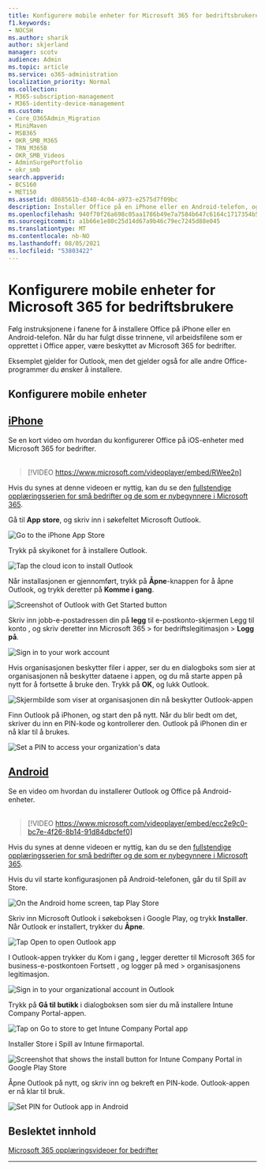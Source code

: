 ```yaml
---
title: Konfigurere mobile enheter for Microsoft 365 for bedriftsbrukere
f1.keywords:
- NOCSH
ms.author: sharik
author: skjerland
manager: scotv
audience: Admin
ms.topic: article
ms.service: o365-administration
localization_priority: Normal
ms.collection:
- M365-subscription-management
- M365-identity-device-management
ms.custom:
- Core_O365Admin_Migration
- MiniMaven
- MSB365
- OKR_SMB_M365
- TRN_M365B
- OKR_SMB_Videos
- AdminSurgePortfolio
- okr_smb
search.appverid:
- BCS160
- MET150
ms.assetid: d868561b-d340-4c04-a973-e2575d7f09bc
description: Installer Office på en iPhone eller en Android-telefon, og arbeidsfilene i Office-apper vil være beskyttet av Microsoft 365 for bedrifter.
ms.openlocfilehash: 940f70f26a698c05aa1786b49e7a7584b647c6164c1717354b537398988ff4a7
ms.sourcegitcommit: a1b66e1e80c25d14d67a9b46c79ec7245d88e045
ms.translationtype: MT
ms.contentlocale: nb-NO
ms.lasthandoff: 08/05/2021
ms.locfileid: "53803422"
---
```

# <a name="set-up-mobile-devices-for-microsoft-365-for-business-users"></a>Konfigurere mobile enheter for Microsoft 365 for bedriftsbrukere

Følg instruksjonene i fanene for å installere Office på iPhone eller en Android-telefon. Når du har fulgt disse trinnene, vil arbeidsfilene som er opprettet i Office apper, være beskyttet av Microsoft 365 for bedrifter.

Eksemplet gjelder for Outlook, men det gjelder også for alle andre Office-programmer du ønsker å installere.
  
## <a name="set-up-mobile-devices"></a>Konfigurere mobile enheter

## <a name="iphone"></a>[iPhone](#tab/iPhone)
  
Se en kort video om hvordan du konfigurerer Office på iOS-enheter med Microsoft 365 for bedrifter.<br><br>

> [!VIDEO https://www.microsoft.com/videoplayer/embed/RWee2n] 

Hvis du synes at denne videoen er nyttig, kan du se den [fullstendige opplæringsserien for små bedrifter og de som er nybegynnere i Microsoft 365](../business-video/index.yml).

Gå til **App store**, og skriv inn i søkefeltet Microsoft Outlook.
  
![Go to the iPhone App Store](../media/886913de-76e5-4883-8ed0-4eb3ec06188f.png)
  
Trykk på skyikonet for å installere Outlook.
  
![Tap the cloud icon to install Outlook](../media/665e1620-948a-4ab8-b914-dca49530142c.png)
  
Når installasjonen er gjennomført, trykk på **Åpne**-knappen for å åpne Outlook, og trykk deretter på **Komme i gang**.
  
![Screenshot of Outlook with Get Started button](../media/005bedec-ae50-4d75-b3bb-e7cef9e2561c.png)
  
Skriv inn jobb-e-postadressen din på **legg** til e-postkonto-skjermen Legg til konto , og skriv deretter inn Microsoft 365 \> for bedriftslegitimasjon \> **Logg på**.
  
![Sign in to your work account](../media/3cef1fb5-7bec-4d3d-8542-872b731ce19f.png)
  
Hvis organisasjonen beskytter filer i apper, ser du en dialogboks som sier at organisasjonen nå beskytter dataene i appen, og du må starte appen på nytt for å fortsette å bruke den. Trykk på **OK**, og lukk Outlook. 
  
![Skjermbilde som viser at organisasjonen din nå beskytter Outlook-appen](../media/fb4c1c84-b1e9-42e1-8070-c13dcf79fb09.png)
  
Finn Outlook på iPhonen, og start den på nytt. Når du blir bedt om det, skriver du inn en PIN-kode og kontrollerer den. Outlook på iPhonen din er nå klar til å brukes.
  
![Set a PIN to access your organization's data](../media/64f2630b-3164-47a4-9dd6-ca0c29ed5fb3.png)
  
## <a name="android"></a>[Android](#tab/Android)
  
Se en video om hvordan du installerer Outlook og Office på Android-enheter.<br><br>

> [!VIDEO https://www.microsoft.com/videoplayer/embed/ecc2e9c0-bc7e-4f26-8b14-91d84dbcfef0] 

Hvis du synes at denne videoen er nyttig, kan du se den [fullstendige opplæringsserien for små bedrifter og de som er nybegynnere i Microsoft 365](../business-video/index.yml).

Hvis du vil starte konfigurasjonen på Android-telefonen, går du til Spill av Store.
  
![On the Android home screen, tap Play Store](../media/93df88e7-c778-40e1-b35e-868ca6e97f6c.png)
  
Skriv inn Microsoft Outlook i søkeboksen i Google Play, og trykk **Installer**. Når Outlook er installert, trykker du **Åpne**.
  
![Tap Open to open Outlook app](../media/8b4c5937-8875-4b5a-a5b6-b8c6c9cd6240.png)
  
I Outlook-appen trykker du Kom i gang **,** legger deretter til Microsoft 365 for business-e-postkontoen Fortsett , og logger på med \> organisasjonens legitimasjon.
  
![Sign in to your organizational account in Outlook](../media/18f67c66-4bab-4b99-94bd-080839312e29.png)
  
Trykk på **Gå til butikk** i dialogboksen som sier du må installere Intune Company Portal-appen.
  
![Tap on Go to store to get Intune Company Portal app](../media/a702d712-5622-45dd-a511-b1adaee63071.png)
  
Installer Store i Spill av Intune firmaportal.
  
![Screenshot that shows the install button for Intune Company Portal in Google Play Store](../media/5e0408f2-3f37-44dd-80ed-13ca2ac6df0c.png)
  
Åpne Outlook på nytt, og skriv inn og bekreft en PIN-kode. Outlook-appen er nå klar til bruk.
  
![Set  PIN for Outlook app in Android](../media/edb91afb-f1ed-451a-bc6b-8ccba664e055.png)

## <a name="related-content"></a>Beslektet innhold

[Microsoft 365 opplæringsvideoer for bedrifter](../business-video/index.yml)

---
